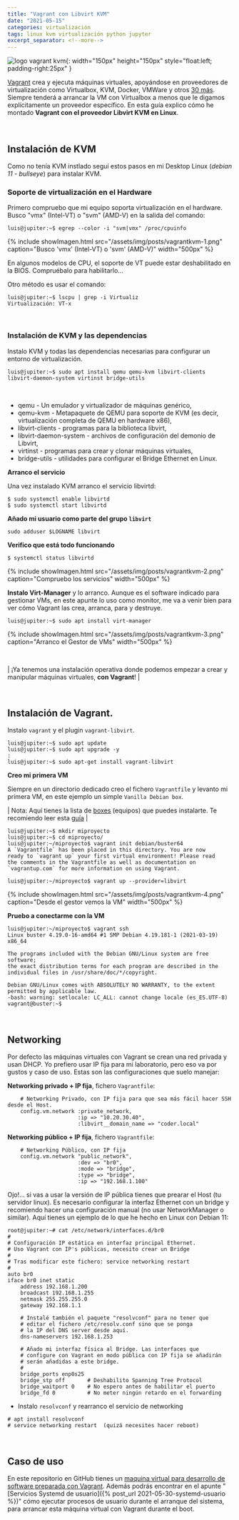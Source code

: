 ```yaml
---
title: "Vagrant con Libvirt KVM"
date: "2021-05-15"
categories: virtualización
tags: linux kvm virtualización python jupyter
excerpt_separator: <!--more-->
---
```


![logo vagrant kvm](/assets/img/posts/logo-vagrantkvm.svg){: width="150px" height="150px" style="float:left; padding-right:25px" } 


[Vagrant](https://www.vagrantup.com/) crea y ejecuta máquinas virtuales, apoyándose en proveedores de virtualización como Virtualbox, KVM, Docker, VMWare y otros [30 más](https://github.com/hashicorp/vagrant/wiki/Available-Vagrant-Plugins#providers). Siempre tenderá a arrancar la VM con Virtualbox a menos que le digamos explícitamente un proveedor específico. En esta guía explico cómo he montado **Vagrant con el proveedor Libvirt KVM  en Linux**.


<br clear="left"/>
<!--more-->

## Instalación de KVM

Como no tenía KVM instlado seguí estos pasos en mi Desktop Linux (*debian 11 - bullseye*) para instalar KVM. 

### Soporte de virtualización en el Hardware

Primero compruebo que mi equipo soporta virtualización en el hardware. Busco "vmx" (Intel-VT) o "svm" (AMD-V) en la salida del comando: 

```console
luis@jupiter:~$ egrep --color -i "svm|vmx" /proc/cpuinfo
```

{% include showImagen.html 
      src="/assets/img/posts/vagrantkvm-1.png" 
      caption="Busco 'vmx' (Intel-VT) o 'svm' (AMD-V)" 
      width="500px"
      %}

En algunos modelos de CPU, el soporte de VT puede estar deshabilitado en la BIOS. Compruébalo para habilitarlo... 

Otro método es usar el comando: 

```console
luis@jupiter:~$ lscpu | grep -i Virtualiz
Virtualización: VT-x
```

<br>

### Instalación de KVM y las dependencias

Instalo KVM y todas las dependencias necesarias para configurar un entorno de virtualización.

```console
luis@jupiter:~$ sudo apt install qemu qemu-kvm libvirt-clients libvirt-daemon-system virtinst bridge-utils
```

<br/>

* qemu - Un emulador y virtualizador de máquinas genérico,
* qemu-kvm - Metapaquete de QEMU para soporte de KVM (es decir, virtualización completa de QEMU en hardware x86),
* libvirt-clients - programas para la biblioteca libvirt,
* libvirt-daemon-system - archivos de configuración del demonio de Libvirt,
* virtinst - programas para crear y clonar máquinas virtuales,
* bridge-utils - utilidades para configurar el Bridge Ethernet en Linux.

**Arranco el servicio**

Una vez instalado KVM arranco el servicio libvirtd:

```console
$ sudo systemctl enable libvirtd
$ sudo systemctl start libvirtd
```

**Añado mi usuario como parte del grupo `libvirt`**

```console
sudo adduser $LOGNAME libvirt
```

**Verifico que está todo funcionando**

```console
$ systemctl status libvirtd
```

{% include showImagen.html 
      src="/assets/img/posts/vagrantkvm-2.png" 
      caption="Compruebo los servicios" 
      width="500px"
      %}

**Instalo Virt-Manager** y lo arranco. Aunque es el software indicado para gestionar VMs, en este apunte lo uso como monitor, me va a venir bien para ver cómo Vagrant las crea, arranca, para y destruye. 


```console
luis@jupiter:~$ sudo apt install virt-manager
```

{% include showImagen.html 
      src="/assets/img/posts/vagrantkvm-3.png" 
      caption="Arranco el Gestor de VMs"
      width="500px"
      %}

<br/>

| ¡Ya tenemos una instalación operativa donde podemos empezar a crear y manipular máquinas virtuales, **con Vagrant**! |

<br/>


## Instalación de Vagrant. 


Instalo `vagrant` y el plugin `vagrant-libvirt`. 

```console
luis@jupiter:~$ sudo apt update
luis@jupiter:~$ sudo apt upgrade -y
:
luis@jupiter:~$ sudo apt-get install vagrant-libvirt
```

**Creo mi primera VM**

Siempre en un directorio dedicado creo el fichero `Vagrantfile` y levanto mi primera VM, en este ejemplo un simple `Vanilla Debian box`. 

| Nota: Aquí tienes la lista de [boxes](https://app.vagrantup.com/boxes/search) (equipos) que puedes instalarte. Te recomiendo leer esta [guía](https://www.vagrantup.com/vagrant-cloud/boxes/catalog) |

```console
luis@jupiter:~$ mkdir miproyecto
luis@jupiter:~$ cd miproyecto/
luis@jupiter:~/miproyecto$ vagrant init debian/buster64
A `Vagrantfile` has been placed in this directory. You are now
ready to `vagrant up` your first virtual environment! Please read
the comments in the Vagrantfile as well as documentation on
`vagrantup.com` for more information on using Vagrant.

luis@jupiter:~/miproyecto$ vagrant up --provider=libvirt
```

{% include showImagen.html 
      src="/assets/img/posts/vagrantkvm-4.png" 
      caption="Desde el gestor vemos la VM"
      width="500px"
      %}

**Pruebo a conectarme con la VM**

```console
luis@jupiter:~/miproyecto$ vagrant ssh
Linux buster 4.19.0-16-amd64 #1 SMP Debian 4.19.181-1 (2021-03-19) x86_64

The programs included with the Debian GNU/Linux system are free software;
the exact distribution terms for each program are described in the
individual files in /usr/share/doc/*/copyright.

Debian GNU/Linux comes with ABSOLUTELY NO WARRANTY, to the extent
permitted by applicable law.
-bash: warning: setlocale: LC_ALL: cannot change locale (es_ES.UTF-8)
vagrant@buster:~$
```

<br/>

## Networking

Por defecto las máquinas virtuales con Vagrant se crean una red privada y usan DHCP. Yo prefiero usar IP fija para mi laboratorio, pero eso va por gustos y caso de uso. Estas son las configuraciones que suelo manejar: 

**Networking privado + IP fija**, fichero `Vagrantfile`: 

```config
    # Networking Privado, con IP fija para que sea más fácil hacer SSH desde el Host.
    config.vm.network :private_network,
                      :ip => "10.20.30.40",
                      :libvirt__domain_name => "coder.local"
```

**Networking público + IP fija**, fichero `Vagrantfile`: 

```console
    # Networking Público, con IP fija 
    config.vm.network "public_network",
                      :dev => "br0",
                      :mode => "bridge",
                      :type => "bridge",
                      :ip => "192.168.1.100"
```

Ojo!... si vas a usar la versión de IP pública tienes que prearar el Host (tu servidor linux). Es necesario configurar la interfaz Ethernet con un bridge y recomiendo hacer una configuración manual (no usar NetworkManager o similar). Aquí tienes un ejemplo de lo que he hecho en Linux con Debian 11: 

```console
root@jupiter:~# cat /etc/network/interfaces.d/br0
#
# Configuración IP estática en interfaz principal Ethernet.
# Uso Vagrant con IP's públicas, necesito crear un Bridge
#
# Tras modificar este fichero: service networking restart
#
auto br0
iface br0 inet static
	address 192.168.1.200
	broadcast 192.168.1.255
	netmask 255.255.255.0
	gateway 192.168.1.1

	# Instalé también el paquete "resolvconf" para no tener que
	# editar el fichero /etc/resolv.conf sino que se ponga
	# la IP del DNS server desde aquí.
	dns-nameservers 192.168.1.253

	# Añado mi interfaz física al Bridge. Las interfaces que
	# configure con Vagrant en modo pública con IP fija se añadirán
	# serán añadidas a este bridge.
	#
	bridge_ports enp0s25
	bridge_stp off       # Deshabilito Spanning Tree Protocol
	bridge_waitport 0    # No espero antes de habilitar el puerto
	bridge_fd 0          # No meter ningún retardo en el forwarding
```

* Instalo `resolvconf` y rearranco el servicio de networking

```console
# apt install resolvconf
# service networking restart  (quizá necesites hacer reboot)
```

<br/>

## Caso de uso

En este repositorio en GitHub tienes un [maquina virtual para desarrollo de software preparada con Vagrant](https://github.com/LuisPalacios/devbox). Además podrás encontrar en el apunte "[Servicios Systemd de usuario]({% post_url 2021-05-30-systemd-usuario %})" cómo ejecutar procesos de usuario durante el arranque del sistema, para arrancar esta máquina virtual con Vagrant durante el boot. 
